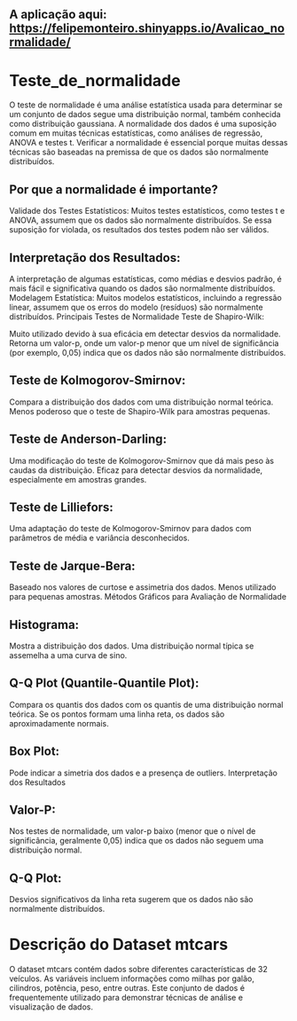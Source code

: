 ## A aplicação aqui: https://felipemonteiro.shinyapps.io/Avalicao_normalidade/

# Teste_de_normalidade
O teste de normalidade é uma análise estatística usada para determinar se um conjunto de dados segue uma distribuição normal, também conhecida como distribuição gaussiana. A normalidade dos dados é uma suposição comum em muitas técnicas estatísticas, como análises de regressão, ANOVA e testes t. Verificar a normalidade é essencial porque muitas dessas técnicas são baseadas na premissa de que os dados são normalmente distribuídos.

## Por que a normalidade é importante?
Validade dos Testes Estatísticos: Muitos testes estatísticos, como testes t e ANOVA, assumem que os dados são normalmente distribuídos. Se essa suposição for violada, os resultados dos testes podem não ser válidos.
## Interpretação dos Resultados: 
A interpretação de algumas estatísticas, como médias e desvios padrão, é mais fácil e significativa quando os dados são normalmente distribuídos.
Modelagem Estatística: Muitos modelos estatísticos, incluindo a regressão linear, assumem que os erros do modelo (resíduos) são normalmente distribuídos.
Principais Testes de Normalidade
Teste de Shapiro-Wilk:

Muito utilizado devido à sua eficácia em detectar desvios da normalidade.
Retorna um valor-p, onde um valor-p menor que um nível de significância (por exemplo, 0,05) indica que os dados não são normalmente distribuídos.

## Teste de Kolmogorov-Smirnov:
Compara a distribuição dos dados com uma distribuição normal teórica.
Menos poderoso que o teste de Shapiro-Wilk para amostras pequenas.

## Teste de Anderson-Darling:
Uma modificação do teste de Kolmogorov-Smirnov que dá mais peso às caudas da distribuição.
Eficaz para detectar desvios da normalidade, especialmente em amostras grandes.

## Teste de Lilliefors:
Uma adaptação do teste de Kolmogorov-Smirnov para dados com parâmetros de média e variância desconhecidos.

## Teste de Jarque-Bera:

Baseado nos valores de curtose e assimetria dos dados.
Menos utilizado para pequenas amostras.
Métodos Gráficos para Avaliação de Normalidade

## Histograma:
Mostra a distribuição dos dados. Uma distribuição normal típica se assemelha a uma curva de sino.
## Q-Q Plot (Quantile-Quantile Plot):
Compara os quantis dos dados com os quantis de uma distribuição normal teórica. Se os pontos formam uma linha reta, os dados são aproximadamente normais.
## Box Plot: 
Pode indicar a simetria dos dados e a presença de outliers.
Interpretação dos Resultados
## Valor-P:
Nos testes de normalidade, um valor-p baixo (menor que o nível de significância, geralmente 0,05) indica que os dados não seguem uma distribuição normal.
## Q-Q Plot: 
Desvios significativos da linha reta sugerem que os dados não são normalmente distribuídos.

# Descrição do Dataset mtcars
O dataset mtcars contém dados sobre diferentes características de 32 veículos.
As variáveis incluem informações como milhas por galão, cilindros, potência, peso, entre outras.
Este conjunto de dados é frequentemente utilizado para demonstrar técnicas de análise e visualização de dados.
